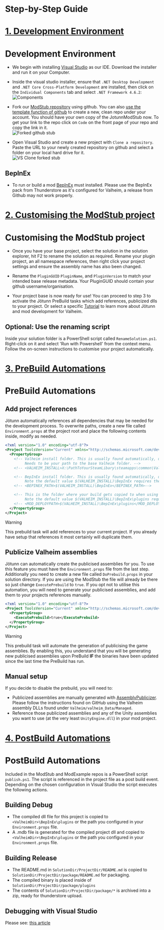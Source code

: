 # Step-by-Step Guide

# [1. Development Environment](#tab/tabid-1)
# Development Environment

* We begin with installing [Visual Studio](https://visualstudio.microsoft.com/de/downloads/) as our IDE. Download the installer and run it on your Computer.

* Inside the visual studio installer, ensure that `.NET Desktop Development` and `.NET Core Cross-Platform Development` are installed, then click on the `Individual Components` tab and select `.NET Framework 4.6.2`:<br />
![Components](../images/getting-started/vs-InstallerComponents.png)

* Fork our [ModStub repository](https://github.com/Valheim-Modding/JotunnModStub) using github. You can also [use the template function of github](https://github.com/Valheim-Modding/JotunnModStub/generate) to create a new, clean repo under your account. You should have your own copy of the JotunnModStub now. To get your link to the repo click on `Code` on the front page of your repo and copy the link in it.<br />
![Forked github stub](../images/getting-started/gh-ForkedStub.png)

* Open Visual Studio and create a new project with `Clone a repository`. Paste the URL to your newly created repository on github and select a folder on your local hard drive for it.<br />
![VS Clone forked stub](../images/getting-started/vs-CloneForkedStub.png)

## BepInEx

* To run or build a mod [BepInEx](https://thunderstore.io/c/valheim/p/denikson/BepInExPack_Valheim/) must installed.
  Please use the BepInEx pack from Thunderstore as it's configured for Valheim, a release from Github may not work properly.

# [2. Customising the ModStub project](#tab/tabid-2)
# Customising the ModStub project

* Once you have your base project, select the solution in the solution explorer, hit F2 to rename the solution as required. Rename your plugin project, an all namespace references, then right click your project settings and ensure the assembly name has also been changed.

* Rename the `PluginGUID` `PluginName`, and `PluginVersion` to match your intended base release metadata. Your PluginGUID should contain your github username/organisation.

* Your project base is now ready for use! You can proceed to step 3 to activate the Jötunn PreBuild tasks which add references, publicized dlls to your project. Or select a specific [Tutorial](../tutorials/overview.md) to learn more about Jötunn and mod development for Valheim.

## Optional: Use the renaming script

Inside your solution folder is a PowerShell script called `RenameSolution.ps1`. Right-click on it and select 'Run with Powershell' from the context menu. Follow the on-screen instructions to customise your project automatically.

# [3. PreBuild Automations](#tab/tabid-3)
# PreBuild Automations

## Add project references

Jötunn automatically references all dependencies that may be needed for the development process.
To overwrite paths, create a new file called `Environment.props` at the project root and place the following contents inside, modify as needed.

```xml
<?xml version="1.0" encoding="utf-8"?>
<Project ToolsVersion="Current" xmlns="http://schemas.microsoft.com/developer/msbuild/2003">
  <PropertyGroup>
    <!-- Valheim install folder. This is usually found automatically, uncomment to overwrite.
         Needs to be your path to the base Valheim folder. -->
    <!-- <VALHEIM_INSTALL>X:\PathToYourSteamLibary\steamapps\common\Valheim</VALHEIM_INSTALL>-->

    <!-- BepInEx install folder. This is usually found automatically, uncomment to overwrite.
         Note the default value $(VALHEIM_INSTALL)\BepInEx requires the VALHEIM_INSTALL property to be set. -->
    <!-- <BEPINEX_PATH>$(VALHEIM_INSTALL)\BepInEx</BEPINEX_PATH>-->

    <!-- This is the folder where your build gets copied to when using the post-build automations.
         Note the default value $(VALHEIM_INSTALL)\BepInEx\plugins requires the VALHEIM_INSTALL property to be set. -->
    <!-- <MOD_DEPLOYPATH>$(VALHEIM_INSTALL)\BepInEx\plugins</MOD_DEPLOYPATH>-->
  </PropertyGroup>
</Project>
```

> [!WARNING]
> This prebuild task will add references to your current project. If you already have setup that references it most certainly will duplicate them.

## Publicize Valheim assemblies

Jötunn can automatically create the publicised assemblies for you. To use this feature you must have the `Environment.props` file from the last step. Additionally you need to create a new file called `DoPrebuild.props` in your solution directory. If you are using the ModStub the file will already be there so just change `ExecutePrebuild` to `true`. If you opt not to utilise this automation, you will need to generate your publicised assemblies, and add them to your projects references manually.

```xml
<?xml version="1.0" encoding="utf-8"?>
<Project ToolsVersion="Current" xmlns="http://schemas.microsoft.com/developer/msbuild/2003">
  <PropertyGroup>
    <ExecutePrebuild>true</ExecutePrebuild>
  </PropertyGroup>
</Project>
```

> [!WARNING]
> This prebuild task will automate the generation of publicising the game assemblies. By enabling this, you understand that you will be generating new publicised assemblies upon PreBuild **IF** the binaries have been updated since the last time the PreBuild has run.

## Manual setup

If you decide to disable the prebuild, you will need to:
* Publicized assemblies are manually generated with [AssemblyPublicizer](https://github.com/CabbageCrow/AssemblyPublicizer). Please follow the instructions found on GitHub using the Valheim assembly DLLs found under `Valheim/valheim_Data/Managed`.
* Reference those publicized assemblies and any of the Unity assemblies you want to use (at the very least `UnityEngine.dll`) in your mod project.

# [4. PostBuild Automations](#tab/tabid-4)
# PostBuild Automations

Included in the ModStub and ModExample repos is a PowerShell script `publish.ps1`. The script is referenced in the project file as a post build event. Depending on the chosen configuration in Visual Studio the script executes the following actions.

## Building Debug

* The compiled dll file for this project is copied to `<ValheimDir>\BepInEx\plugins` or the path you configured in your `Environment.props` file.
* A .mdb file is generated for the compiled project dll and copied to `<ValheimDir>\BepInEx\plugins` or the path you configured in your `Environment.props` file.

## Building Release

* The README.md in `SolutionDir/ProjectDir/README.md` is copied to `SolutionDir/ProjectDir/package/README.md` for packaging.
* The compiled binary is placed inside of `SolutionDir/ProjectDir/package/plugins`
* The contents of `SolutionDir/ProjectDir/package/*` is archived into a zip, ready for thunderstore upload.

## Debugging with Visual Studio

Please see: [this article](https://github.com/Valheim-Modding/Wiki/wiki/Debugging-Plugins-via-IDE)
